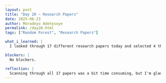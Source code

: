 ```yaml
---
layout: post
title: "Day 20 – Research Papers"
date: 2025-06-23
author: Moradeyo Adetosoye
permalink: /day20.html
tags: ["Random Forest", "Research Papers"]

what_i_learned: |
  I looked through 17 different research papers today and selected 4 that looked the most interesting to me. After arranging them in order of most interesting to least, I sent them to my graduate mentor. After that, I CONTINUED WATCHING the video on Random Forests that had been sent to us. I learned about bagging, randomizing columns, out of bag data, how to code a random forest, and how to create a confusion matrix using the OOB predictions.

blockers: |
  No blockers.

reflection: |
  Scanning through all 17 papers was a bit time consuming, but I'm glad that I was able to find 4 that piqued my interest. Majority of the four are business-related, so it'll be useful for my major if i work on them. I also enjoyed learning about random forest. It was pretty similar to decision trees, just a little bit different.
---
```

